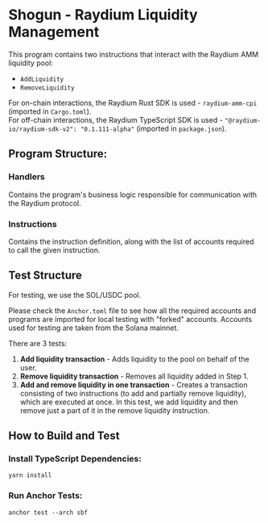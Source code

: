# Shogun - Raydium Liquidity Management

This program contains two instructions that interact with the Raydium AMM liquidity pool:
* `AddLiquidity`
* `RemoveLiquidity`

For on-chain interactions, the Raydium Rust SDK is used - `raydium-amm-cpi` (imported in `Cargo.toml`).  
For off-chain interactions, the Raydium TypeScript SDK is used - `"@raydium-io/raydium-sdk-v2": "0.1.111-alpha"` (imported in `package.json`).

## Program Structure:
### Handlers
Contains the program's business logic responsible for communication with the Raydium protocol.

### Instructions
Contains the instruction definition, along with the list of accounts required to call the given instruction.

## Test Structure
For testing, we use the SOL/USDC pool.  

Please check the `Anchor.toml` file to see how all the required accounts and programs are imported for local testing with "forked" accounts.
Accounts used for testing are taken from the Solana mainnet.

There are 3 tests:
1. **Add liquidity transaction** - Adds liquidity to the pool on behalf of the user.
2. **Remove liquidity transaction** - Removes all liquidity added in Step 1.
3. **Add and remove liquidity in one transaction** - Creates a transaction consisting of two instructions (to add and partially remove liquidity), which are executed at once. In this test, we add liquidity and then remove just a part of it in the remove liquidity instruction.

## How to Build and Test

### Install TypeScript Dependencies:
```
yarn install
```

### Run Anchor Tests:
```
anchor test --arch sbf
```
